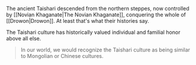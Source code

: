 The ancient Taishari descended from the northern steppes, now controlled by [[Novian Khaganate|The Novian Khaganate]], conquering the whole of [[Drowon|Drowon]]. At least that's what their histories say.

The Taishari culture has historically valued individual and familial honor above all else. 

> In our world, we would recognize the Taishari culture as being similar to Mongolian or Chinese cultures.
